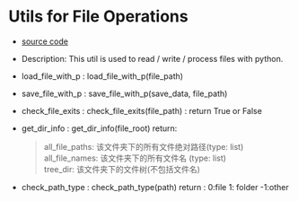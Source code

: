 # Utils for File Operations

- [source code](../utils/file_op.py)
- Description: This util is used to read / write / process files with python.   
- load_file_with_p : load_file_with_p(file_path) 
- save_file_with_p : save_file_with_p(save_data, file_path)
- check_file_exits : check_file_exits(file_path) : return True or False
- get_dir_info : get_dir_info(file_root) return:
  
    >all_file_paths: 该文件夹下的所有文件绝对路径(type: list)   
     all_file_names: 该文件夹下的所有文件名 (type: list)    
     tree_dir: 该文件夹下的文件树(不包括文件名) 
     
- check_path_type : check_path_type(path) return : 0:file 1: folder -1:other
